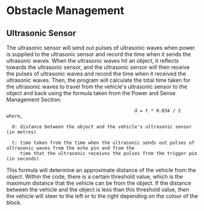 # Obstacle Management

## Ultrasonic Sensor
The ultrasonic sensor will send out pulses of ultrasonic waves when power is supplied to the ultrasonic sensor and record the time when it sends the ultrasonic waves. When the ultrasonic waves hit an object, it reflects towards the ultrasonic sensor, and the ultrasonic sensor will then receive the pulses of ultrasonic waves and record the time when it received the ultrasonic waves. Then, the program will calculate the total time taken for the ultrasonic waves to travel from the vehicle's ultrasonic sensor to the object and back using the formula taken from the Power and Sense Management Section:
                                                  
                                                   d = t * 0.034 / 2
    where, 

      d: distance between the object and the vehicle's ultrasonic sensor (in metres)
      
      t: time taken from the time when the ultrasonic sends out pulses of ultrasonic waves from the echo pin and from the
         time that the ultrasonic receives the pulses from the trigger pin (in seconds)
         
This formula will determine an approximate distance of the vehicle from the object. Within the code, there is a certain threshold value, which is the maximum distance that the vehicle can be from the object. If the distance between the vehicle and the object is less than this threshold value, then the vehicle will steer to the left or to the right depending on the colour of the block.
